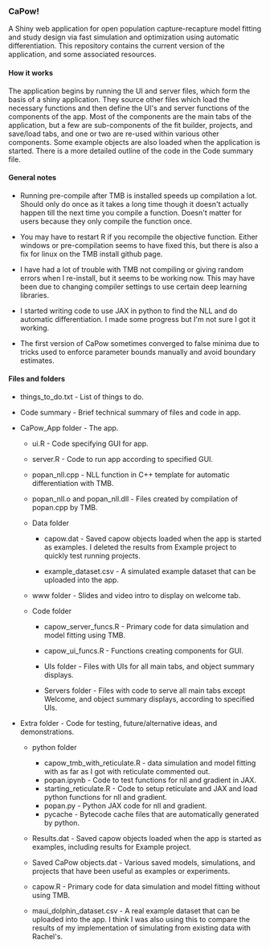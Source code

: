 ### CaPow!

A Shiny web application for open population capture-recapture model fitting and study design via fast simulation and optimization using automatic differentiation. This repository contains the current version of the application, and some associated resources.

#### How it works

The application begins by running the UI and server files, which form the basis of a shiny application. They source other files which load the necessary functions and then define the UI's and server functions of the components of the app. Most of the components are the main tabs of the application, but a few are sub-components of the fit builder, projects, and save/load tabs, and one or two are re-used within various other components. Some example objects are also loaded when the application is started. There is a more detailed outline of the code in the Code summary file.

#### General notes

-   Running pre-compile after TMB is installed speeds up compilation a lot. Should only do once as it takes a long time though it doesn't actually happen till the next time you compile a function. Doesn't matter for users because they only compile the function once.

-   You may have to restart R if you recompile the objective function. Either windows or pre-compilation seems to have fixed this, but there is also a fix for linux on the TMB install github page.

-   I have had a lot of trouble with TMB not compiling or giving random errors when I re-install, but it seems to be working now. This may have been due to changing compiler settings to use certain deep learning libraries.

-   I started writing code to use JAX in python to find the NLL and do automatic differentiation. I made some progress but I'm not sure I got it working.

-   The first version of CaPow sometimes converged to false minima due to tricks used to enforce parameter bounds manually and avoid boundary estimates.

#### Files and folders

-   things_to_do.txt - List of things to do.

-   Code summary - Brief technical summary of files and code in app.

-   CaPow_App folder - The app.

    -   ui.R - Code specifying GUI for app.

    -   server.R - Code to run app according to specified GUI.

    -   popan_nll.cpp - NLL function in C++ template for automatic differentiation with TMB.

    -   popan_nll.o and popan_nll.dll - Files created by compilation of popan.cpp by TMB.

    -   Data folder

        -   capow.dat - Saved capow objects loaded when the app is started as examples. I deleted the results from Example project to quickly test running projects.

        -   example_dataset.csv - A simulated example dataset that can be uploaded into the app.

    -   www folder - Slides and video intro to display on welcome tab.

    -   Code folder

        -   capow_server_funcs.R - Primary code for data simulation and model fitting using TMB.

        -   capow_ui_funcs.R - Functions creating components for GUI.

        -   UIs folder - Files with UIs for all main tabs, and object summary displays.

        -   Servers folder - Files with code to serve all main tabs except Welcome, and object summary displays, according to specified UIs.

-   Extra folder - Code for testing, future/alternative ideas, and demonstrations.

    -   python folder

        -   capow_tmb_with_reticulate.R - data simulation and model fitting with as far as I got with reticulate commented out.
        -   popan.ipynb - Code to test functions for nll and gradient in JAX.
        -   starting_reticulate.R - Code to setup reticulate and JAX and load python functions for nll and gradient.
        -   popan.py - Python JAX code for nll and gradient.
        -   pycache - Bytecode cache files that are automatically generated by python.

    -   Results.dat - Saved capow objects loaded when the app is started as examples, including results for Example project.

    -   Saved CaPow objects.dat - Various saved models, simulations, and projects that have been useful as examples or experiments.

    -   capow.R - Primary code for data simulation and model fitting without using TMB.

    -   maui_dolphin_dataset.csv - A real example dataset that can be uploaded into the app. I think I was also using this to compare the results of my implementation of simulating from existing data with Rachel's.
